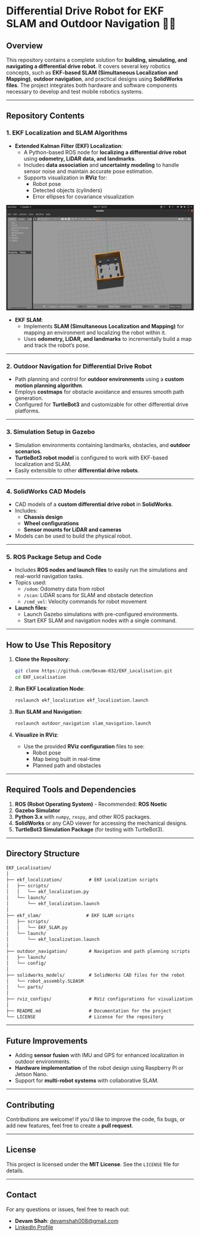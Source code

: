 
# Differential Drive Robot for EKF SLAM and Outdoor Navigation 🚀🤖

## Overview
This repository contains a complete solution for **building, simulating, and navigating a differential drive robot**. It covers several key robotics concepts, such as **EKF-based SLAM (Simultaneous Localization and Mapping)**, **outdoor navigation**, and practical designs using **SolidWorks files**. The project integrates both hardware and software components necessary to develop and test mobile robotics systems.

---

## Repository Contents

### 1. EKF Localization and SLAM Algorithms  
- **Extended Kalman Filter (EKF) Localization**:
  - A Python-based ROS node for **localizing a differential drive robot** using **odometry, LiDAR data, and landmarks**.
  - Includes **data association** and **uncertainty modeling** to handle sensor noise and maintain accurate pose estimation.
  - Supports visualization in **RViz** for:
    - Robot pose
    - Detected objects (cylinders)
    - Error ellipses for covariance visualization  

![EKF Localization Demo](images/Localization_Setup.png)
- **EKF SLAM**:
  - Implements **SLAM (Simultaneous Localization and Mapping)** for mapping an environment and localizing the robot within it.
  - Uses **odometry, LiDAR, and landmarks** to incrementally build a map and track the robot’s pose.

---

### 2. Outdoor Navigation for Differential Drive Robot  
- Path planning and control for **outdoor environments** using a **custom motion planning algorithm**.
- Employs **costmaps** for obstacle avoidance and ensures smooth path generation.
- Configured for **TurtleBot3** and customizable for other differential drive platforms.

---

### 3. Simulation Setup in Gazebo  
- Simulation environments containing landmarks, obstacles, and **outdoor scenarios**.
- **TurtleBot3 robot model** is configured to work with EKF-based localization and SLAM.
- Easily extensible to other **differential drive robots**.

---

### 4. SolidWorks CAD Models  
- CAD models of a **custom differential drive robot** in **SolidWorks**.
- Includes:
  - **Chassis design**
  - **Wheel configurations**
  - **Sensor mounts for LiDAR and cameras**  
- Models can be used to build the physical robot.

---

### 5. ROS Package Setup and Code  
- Includes **ROS nodes and launch files** to easily run the simulations and real-world navigation tasks.
- Topics used:
  - `/odom`: Odometry data from robot
  - `/scan`: LiDAR scans for SLAM and obstacle detection
  - `/cmd_vel`: Velocity commands for robot movement  
- **Launch files**:
  - Launch Gazebo simulations with pre-configured environments.
  - Start EKF SLAM and navigation nodes with a single command.

---

## How to Use This Repository

1. **Clone the Repository**:
   ```bash
   git clone https://github.com/Devam-032/EKF_Localisation.git
   cd EKF_Localisation
   ```

2. **Run EKF Localization Node**:
   ```bash
   roslaunch ekf_localization ekf_localization.launch
   ```

3. **Run SLAM and Navigation**:
   ```bash
   roslaunch outdoor_navigation slam_navigation.launch
   ```

4. **Visualize in RViz**:
   - Use the provided **RViz configuration** files to see:
     - Robot pose
     - Map being built in real-time
     - Planned path and obstacles

---

## Required Tools and Dependencies  
1. **ROS (Robot Operating System)** - Recommended: **ROS Noetic**
2. **Gazebo Simulator**
3. **Python 3.x** with `numpy`, `rospy`, and other ROS packages.
4. **SolidWorks** or any CAD viewer for accessing the mechanical designs.
5. **TurtleBot3 Simulation Package** (for testing with TurtleBot3).

---

## Directory Structure
```
EKF_Localisation/
│
├── ekf_localization/          # EKF Localization scripts
│   ├── scripts/
│   │   └── ekf_localization.py
│   └── launch/
│       └── ekf_localization.launch
│
├── ekf_slam/                 # EKF SLAM scripts
│   ├── scripts/
│   │   └── EKF_SLAM.py
│   └── launch/
│       └── ekf_localization.launch
│
├── outdoor_navigation/        # Navigation and path planning scripts
│   ├── launch/
│   └── config/
│
├── solidworks_models/         # SolidWorks CAD files for the robot
│   └── robot_assembly.SLDASM
│   └── parts/
│
├── rviz_configs/              # RViz configurations for visualization
│
├── README.md                  # Documentation for the project
└── LICENSE                    # License for the repository
```

---

## Future Improvements
- Adding **sensor fusion** with IMU and GPS for enhanced localization in outdoor environments.
- **Hardware implementation** of the robot design using Raspberry Pi or Jetson Nano.
- Support for **multi-robot systems** with collaborative SLAM.

---

## Contributing
Contributions are welcome! If you'd like to improve the code, fix bugs, or add new features, feel free to create a **pull request**.

---

## License
This project is licensed under the **MIT License**. See the `LICENSE` file for details.

---

## Contact
For any questions or issues, feel free to reach out:

- **Devam Shah**: devamshah008@gmail.com  
- [LinkedIn Profile](https://www.linkedin.com/in/devam-shah-0a8918227)

